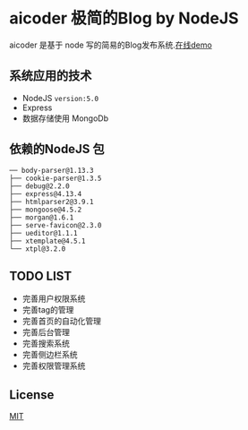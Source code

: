# aicoder 极简的Blog by NodeJS

aicoder 是基于 node 写的简易的Blog发布系统.[在线demo](http://aicoder.com)

## 系统应用的技术

+ NodeJS `version:5.0`
+ Express 
+ 数据存储使用  MongoDb

## 依赖的NodeJS 包

```plaintext
── body-parser@1.13.3
├── cookie-parser@1.3.5
├── debug@2.2.0
├── express@4.13.4
├── htmlparser2@3.9.1
├── mongoose@4.5.2
├── morgan@1.6.1
├── serve-favicon@2.3.0
├── ueditor@1.1.1
├── xtemplate@4.5.1
└── xtpl@3.2.0
```

## TODO LIST
+ 完善用户权限系统
+ 完善tag的管理
+ 完善首页的自动化管理
+ 完善后台管理
+ 完善搜索系统
+ 完善侧边栏系统
+ 完善权限管理系统

## License
[MIT](https://opensource.org/licenses/MIT)

